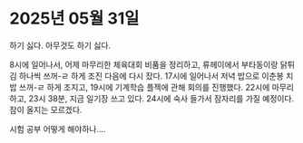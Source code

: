 # 2025년 05월 31일

하기 싫다.
아무것도 하기 싫다.

8시에 일어나서, 어제 마무리한 체육대회 비품을 정리하고, 류헤이에서 부타동이랑 닭튀김 하나씩 쓰꺼-ㄹ 하게 조진 다음에 다시 잤다.
17시에 일어나서 저녁 밥으로 이춘봉 치밥 쓰꺼-ㄹ 하게 조지고, 19시에 기계학습 플젝에 관해 회의를 진행했다.
22시에 마무리하고, 23시 38분, 지금 일기장 쓰고 있다.
24시에 숙사 들가서 잠자리를 가질 예정이다. 
잠이 올지는 모르겠다.

시험 공부 어떻게 해야하나....